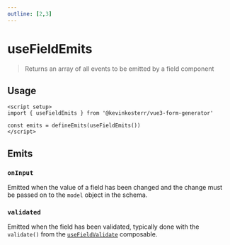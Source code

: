 ```yaml
---
outline: [2,3]
---
```

# useFieldEmits <Badge type="tip" text="2.0.0+"/>
> Returns an array of all events to be emitted by a field component

## Usage
```vue
<script setup>
import { useFieldEmits } from '@kevinkosterr/vue3-form-generator'
  
const emits = defineEmits(useFieldEmits())
</script>
```

## Emits

### `onInput`
Emitted when the value of a field has been changed and the change must be passed on to the `model` object in the 
schema.

### `validated`
Emitted when the field has been validated, typically done with the `validate()` from the 
[`useFieldValidate`](/guide/composables/useFieldValidate) composable. 
